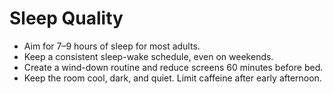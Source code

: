 # Sleep Quality

- Aim for 7–9 hours of sleep for most adults.
- Keep a consistent sleep-wake schedule, even on weekends.
- Create a wind-down routine and reduce screens 60 minutes before bed.
- Keep the room cool, dark, and quiet. Limit caffeine after early afternoon.